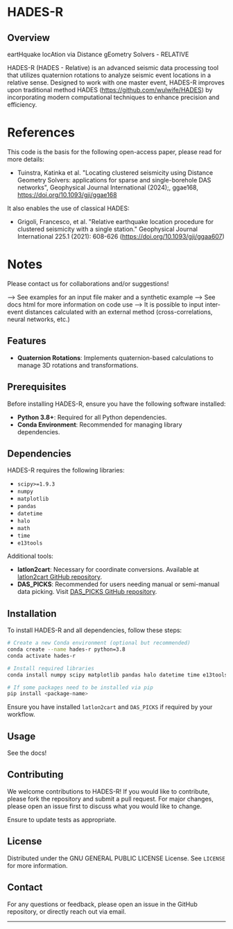 # HADES-R


## Overview

eartHquake locAtion via Distance gEometry Solvers - RELATIVE

HADES-R (HADES - Relative) is an advanced seismic data processing tool that utilizes quaternion rotations to analyze seismic event locations in a relative sense. Designed to work with one master event, HADES-R improves upon traditional method HADES (https://github.com/wulwife/HADES) by incorporating modern computational techniques to enhance precision and efficiency.


# References
This code is the basis for the following open-access paper, please read for more details: 

- Tuinstra, Katinka et al. "Locating clustered seismicity using Distance Geometry Solvers: applications for sparse and single-borehole DAS networks", Geophysical Journal International (2024);, ggae168, https://doi.org/10.1093/gji/ggae168

It also enables the use of classical HADES:

- Grigoli, Francesco, et al. "Relative earthquake location procedure for clustered seismicity with a single station." Geophysical Journal International 225.1 (2021): 608-626 (https://doi.org/10.1093/gji/ggaa607)

# Notes
Please contact us for collaborations and/or suggestions!

--> See examples for an input file maker and a synthetic example
--> See docs html for more information on code use
--> It is possible to input inter-event distances calculated with an external method (cross-correlations, neural networks, etc.)

## Features

- **Quaternion Rotations**: Implements quaternion-based calculations to manage 3D rotations and transformations.


## Prerequisites

Before installing HADES-R, ensure you have the following software installed:

- **Python 3.8+**: Required for all Python dependencies.
- **Conda Environment**: Recommended for managing library dependencies.

## Dependencies

HADES-R requires the following libraries:

- `scipy>=1.9.3`
- `numpy`
- `matplotlib`
- `pandas`
- `datetime`
- `halo`
- `math`
- `time`
- `e13tools`

Additional tools:

- **latlon2cart**: Necessary for coordinate conversions. Available at [latlon2cart GitHub repository](https://github.com/wulwife/latlon2cart).
- **DAS_PICKS**: Recommended for users needing manual or semi-manual data picking. Visit [DAS_PICKS GitHub repository](https://github.com/ktuin/DAS_PICKS).

## Installation

To install HADES-R and all dependencies, follow these steps:

```bash
# Create a new Conda environment (optional but recommended)
conda create --name hades-r python=3.8
conda activate hades-r

# Install required libraries
conda install numpy scipy matplotlib pandas halo datetime time e13tools

# If some packages need to be installed via pip
pip install <package-name>
```

Ensure you have installed `latlon2cart` and `DAS_PICKS` if required by your workflow.

## Usage

See the docs!

## Contributing

We welcome contributions to HADES-R! If you would like to contribute, please fork the repository and submit a pull request. For major changes, please open an issue first to discuss what you would like to change.

Ensure to update tests as appropriate.

## License

Distributed under the GNU GENERAL PUBLIC LICENSE License. See `LICENSE` for more information.

## Contact

For any questions or feedback, please open an issue in the GitHub repository, or directly reach out via email.

---
